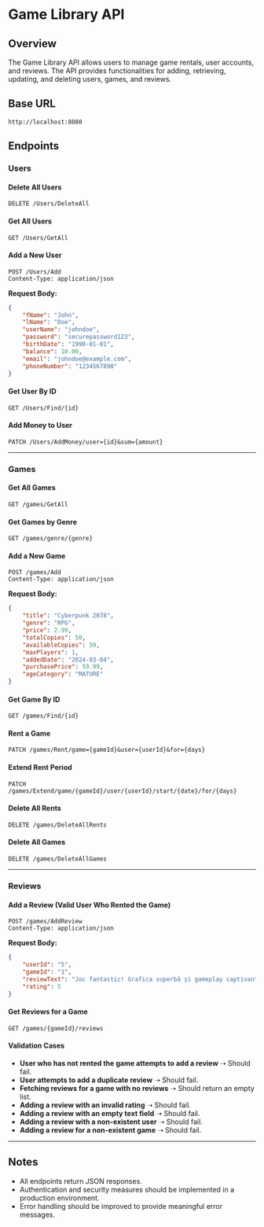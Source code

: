 # Game Library API

## Overview

The Game Library API allows users to manage game rentals, user accounts, and reviews. The API provides functionalities for adding, retrieving, updating, and deleting users, games, and reviews.

## Base URL

```
http://localhost:8080
```

## Endpoints

### Users

#### Delete All Users

```
DELETE /Users/DeleteAll
```

#### Get All Users

```
GET /Users/GetAll
```

#### Add a New User

```
POST /Users/Add
Content-Type: application/json
```

**Request Body:**

```json
{
    "fName": "John",
    "lName": "Doe",
    "userName": "johndoe",
    "password": "securepassword123",
    "birthDate": "1990-01-01",
    "balance": 10.00,
    "email": "johndoe@example.com",
    "phoneNumber": "1234567890"
}
```

#### Get User By ID

```
GET /Users/Find/{id}
```

#### Add Money to User

```
PATCH /Users/AddMoney/user={id}&sum={amount}
```

---

### Games

#### Get All Games

```
GET /games/GetAll
```

#### Get Games by Genre

```
GET /games/genre/{genre}
```

#### Add a New Game

```
POST /games/Add
Content-Type: application/json
```

**Request Body:**

```json
{
    "title": "Cyberpunk 2078",
    "genre": "RPG",
    "price": 2.99,
    "totalCopies": 50,
    "availableCopies": 50,
    "maxPlayers": 1,
    "addedDate": "2024-03-04",
    "purchasePrice": 59.99,
    "ageCategory": "MATURE"
}
```

#### Get Game By ID

```
GET /games/Find/{id}
```

#### Rent a Game

```
PATCH /games/Rent/game={gameId}&user={userId}&for={days}
```

#### Extend Rent Period

```
PATCH /games/Extend/game/{gameId}/user/{userId}/start/{date}/for/{days}
```

#### Delete All Rents

```
DELETE /games/DeleteAllRents
```

#### Delete All Games

```
DELETE /games/DeleteAllGames
```

---

### Reviews

#### Add a Review (Valid User Who Rented the Game)

```
POST /games/AddReview
Content-Type: application/json
```

**Request Body:**

```json
{
    "userId": "5",
    "gameId": "1",
    "reviewText": "Joc fantastic! Grafica superbă și gameplay captivant!",
    "rating": 5
}
```

#### Get Reviews for a Game

```
GET /games/{gameId}/reviews
```

#### Validation Cases

- **User who has not rented the game attempts to add a review** ➝ Should fail.
- **User attempts to add a duplicate review** ➝ Should fail.
- **Fetching reviews for a game with no reviews** ➝ Should return an empty list.
- **Adding a review with an invalid rating** ➝ Should fail.
- **Adding a review with an empty text field** ➝ Should fail.
- **Adding a review with a non-existent user** ➝ Should fail.
- **Adding a review for a non-existent game** ➝ Should fail.

---

## Notes

- All endpoints return JSON responses.
- Authentication and security measures should be implemented in a production environment.
- Error handling should be improved to provide meaningful error messages.



